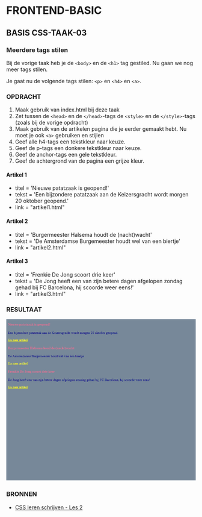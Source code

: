 # FRONTEND-BASIC

## BASIS CSS-TAAK-03

### Meerdere tags stilen

Bij de vorige taak heb je de `<body>` en de `<h1>` tag gestiled. Nu gaan we nog meer tags stilen.

Je gaat nu de volgende tags stilen: `<p>` en `<h4>` en `<a>`.

### OPDRACHT

1. Maak gebruik van index.html bij deze taak
2. Zet tussen de `<head>` en de `</head>`-tags de `<style>` en de `</style>`-tags (zoals bij de vorige opdracht)
3. Maak gebruik van de artikelen pagina die je eerder gemaakt hebt. Nu moet je ook `<a>` gebruiken en stijlen
4. Geef alle h4-tags een tekstkleur naar keuze.
5. Geef de p-tags een donkere tekstkleur naar keuze.
6. Geef de anchor-tags een gele tekstkleur.
7. Geef de achtergrond van de pagina een grijze kleur.

#### Artikel 1

- titel = 'Nieuwe patatzaak is geopend!'
- tekst = 'Een bijzondere patatzaak aan de Keizersgracht wordt morgen 20 oktober geopend.'
- link = "artikel1.html"

#### Artikel 2

- titel = 'Burgermeester Halsema houdt de (nacht)wacht'
- tekst = 'De Amsterdamse Burgemeester houdt wel van een biertje'
- link = "artikel2.html"

#### Artikel 3

- titel = 'Frenkie De Jong scoort drie keer'
- tekst = 'De Jong heeft een van zijn betere dagen afgelopen zondag gehad bij FC Barcelona, hij scoorde weer eens!'
- link = "artikel3.html"

### RESULTAAT

![Eindresultaat](images/resultaat.png)

### BRONNEN

- [CSS leren schrijven - Les 2](https://www.youtube.com/watch?v=X58h-d5sHsE)
